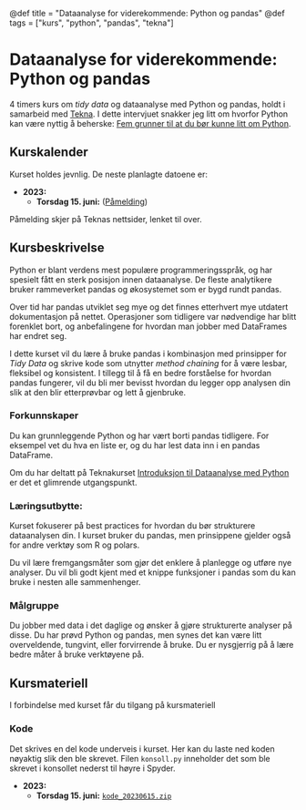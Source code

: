 @def title = "Dataanalyse for viderekommende: Python og pandas"
@def tags = ["kurs", "python", "pandas", "tekna"]

# Dataanalyse for viderekommende: Python og pandas

4 timers kurs om _tidy data_ og dataanalyse med Python og pandas, holdt i samarbeid med [Tekna](https://www.tekna.no/). I dette intervjuet snakker jeg litt om hvorfor Python kan være nyttig å beherske: [Fem grunner til at du bør kunne litt om Python](https://www.tekna.no/kurs/innhold/fem-grunner-til-at-du-bor-kunne-litt-om-python/).

## Kurskalender

Kurset holdes jevnlig. De neste planlagte datoene er:

- **2023:**
    - **Torsdag 15. juni:** ([Påmelding](https://www.tekna.no/kurs/dataanalyse-for-viderekommende-python-og-pandas-45371/))

Påmelding skjer på Teknas nettsider, lenket til over.

## Kursbeskrivelse

Python er blant verdens mest populære programmeringsspråk, og har spesielt fått en sterk posisjon innen dataanalyse. De fleste analytikere bruker rammeverket pandas og økosystemet som er bygd rundt pandas.

Over tid har pandas utviklet seg mye og det finnes etterhvert mye utdatert dokumentasjon på nettet. Operasjoner som tidligere var nødvendige har blitt forenklet bort, og anbefalingene for hvordan man jobber med DataFrames har endret seg.

I dette kurset vil du lære å bruke pandas i kombinasjon med prinsipper for _Tidy Data_ og skrive kode som utnytter _method chaining_ for å være lesbar, fleksibel og konsistent. I tillegg til å få en bedre forståelse for hvordan pandas fungerer, vil du bli mer bevisst hvordan du legger opp analysen din slik at den blir etterprøvbar og lett å gjenbruke.

### Forkunnskaper

Du kan grunnleggende Python og har vært borti pandas tidligere. For eksempel vet du hva en liste er, og du har lest data inn i en pandas DataFrame.

Om du har deltatt på Teknakurset [Introduksjon til Dataanalyse med Python](../python-dataanalyse-intro/) er det et glimrende utgangspunkt.

### Læringsutbytte:

Kurset fokuserer på best practices for hvordan du bør strukturere dataanalysen din. I kurset bruker du pandas, men prinsippene gjelder også for andre verktøy som R og polars.

Du vil lære fremgangsmåter som gjør det enklere å planlegge og utføre nye analyser. Du vil bli godt kjent med et knippe funksjoner i pandas som du kan bruke i nesten alle sammenhenger.

### Målgruppe

Du jobber med data i det daglige og ønsker å gjøre strukturerte analyser på disse. Du har prøvd Python og pandas, men synes det kan være litt overveldende, tungvint, eller forvirrende å bruke. Du er nysgjerrig på å lære bedre måter å bruke verktøyene på.

## Kursmateriell

I forbindelse med kurset får du tilgang på kursmateriell

<!--
### Introhefte

Introheftet beskriver forberedelser du må gjøre **før** kurset starter. Primært sikrer det at du har Python installert, inkludert de nødvendige pakkene som vil bli brukt i kurset. ([Last ned PDF](python-dataanalyse-intro-forberedelser.pdf))

### Detaljerte Notater

Dette heftet går i dybden på alt som ble gjennomgått på kurset. Det inkluderer også lenker til artikler med utfyllende informasjon innenfor de forskjellige temaene. ([Last ned PDF](python-dataanalyse-intro-detaljer.pdf))
-->

### Kode

Det skrives en del kode underveis i kurset. Her kan du laste ned koden nøyaktig slik den ble skrevet. Filen `konsoll.py` inneholder det som ble skrevet i konsollet nederst til høyre i Spyder.

- **2023:**
    - **Torsdag 15. juni:** [`kode_20230615.zip`](kode_20230615.zip)
